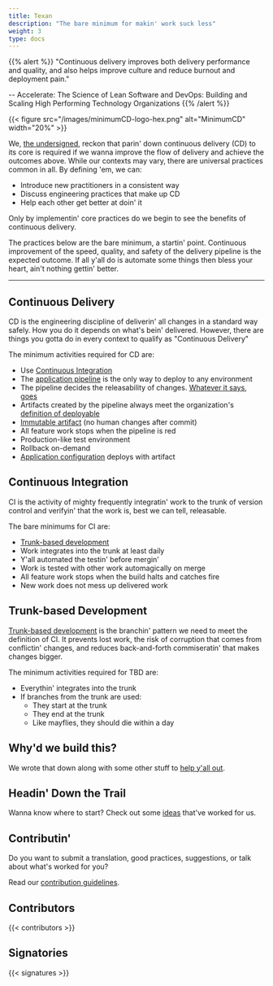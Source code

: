```yaml
---
title: Texan
description: "The bare minimum for makin' work suck less"
weight: 3
type: docs
---
```



{{% alert %}}
"Continuous delivery improves both delivery performance and quality, and also helps improve culture and reduce burnout and deployment pain."

-- Accelerate: The Science of Lean Software and DevOps: Building and Scaling High Performing Technology Organizations
{{% /alert %}}

{{< figure src="/images/minimumCD-logo-hex.png" alt="MinimumCD" width="20%" >}}

We, [the undersigned](#signatories), reckon that parin' down continuous delivery (CD) to its core is required if we
wanna improve the flow of delivery and achieve the outcomes above. While our contexts may vary, there are universal
practices common in all. By defining 'em, we can:

- Introduce new practitioners in a consistent way
- Discuss engineering practices that make up CD
- Help each other get better at doin' it

Only by implementin' core practices do we begin to see the benefits of continuous delivery.

The practices below are the bare minimum, a startin' point. Continuous improvement of the speed, quality, and safety of
the delivery pipeline is the expected outcome. If all y'all do is automate some things then bless your heart, ain't nothing gettin' better.

---

## Continuous Delivery

CD is the engineering discipline of deliverin' all changes in a standard way safely. How you do it depends on what's bein' delivered. However, there are things you gotta do in every context to qualify as "Continuous Delivery"

The minimum activities required for CD are:

- Use [Continuous Integration](#continuous-integration)
- The [application
  pipeline](/minimumcd/single-path-to-production/)
  is the only way to deploy to any environment
- The pipeline decides the releasability of changes. [Whatever it says, goes](/minimumcd/deterministic/)
- Artifacts created by the pipeline always meet the organization's [definition of deployable](/minimumcd/deployable/)
- [Immutable artifact](/minimumcd/immutable/) (no human changes after commit)
- All feature work stops when the pipeline is red
- Production-like test environment
- Rollback on-demand
- [Application configuration](/minimumcd/application-configuration/) deploys with artifact

## Continuous Integration

CI is the activity of mighty frequently integratin' work to the trunk of version control and verifyin' that the work is,
best we can tell, releasable.

The bare minimums for CI are:

- [Trunk-based development](#trunk-based-development)
- Work integrates into the trunk at least daily
- Y'all automated the testin' before mergin'
- Work is tested with other work automagically on merge
- All feature work stops when the build halts and catches fire
- New work does not mess up delivered work

## Trunk-based Development

[Trunk-based development](/minimumcd/trunk-based-development/) is the branchin' pattern we need to meet the definition
of CI. It prevents lost work, the risk of corruption that comes from conflictin' changes, and reduces back-and-forth
commiseratin' that makes changes bigger.

The minimum activities required for TBD are:

- Everythin' integrates into the trunk
- If branches from the trunk are used:
  - They start at the trunk
  - They end at the trunk
  - Like mayflies, they should die within a day
  
## Why'd we build this?

We wrote that down along with some other stuff to [help y'all out](/faq/).

## Headin' Down the Trail

Wanna know where to start? Check out some [ideas](/journey/) that've worked for us.

## Contributin'

Do you want to submit a translation, good practices, suggestions, or talk about what's worked for you?

Read our [contribution guidelines](https://github.com/Minimum-CD/cd-manifesto/blob/master/CONTRIBUTING.md).

## Contributors

{{< contributors >}}

## Signatories

{{< signatures >}}

